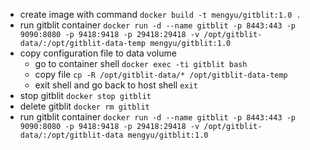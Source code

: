 - create image with command `docker build -t mengyu/gitblit:1.0 .`
- run gitblit container `docker run -d --name gitblit -p 8443:443 -p 9090:8080 -p 9418:9418 -p 29418:29418 -v /opt/gitblit-data/:/opt/gitblit-data-temp mengyu/gitblit:1.0`
- copy configuration file to data volume 
  - go to container shell `docker exec -ti gitblit bash`
  - copy file `cp -R /opt/gitblit-data/* /opt/gitblit-data-temp`
  - exit shell and go back to host shell `exit`
- stop gitblit `docker stop gitblit`
- delete gitblit `docker rm gitblit`
- run gitblit container `docker run -d --name gitblit -p 8443:443 -p 9090:8080 -p 9418:9418 -p 29418:29418 -v /opt/gitblit-data/:/opt/gitblit-data mengyu/gitblit:1.0`